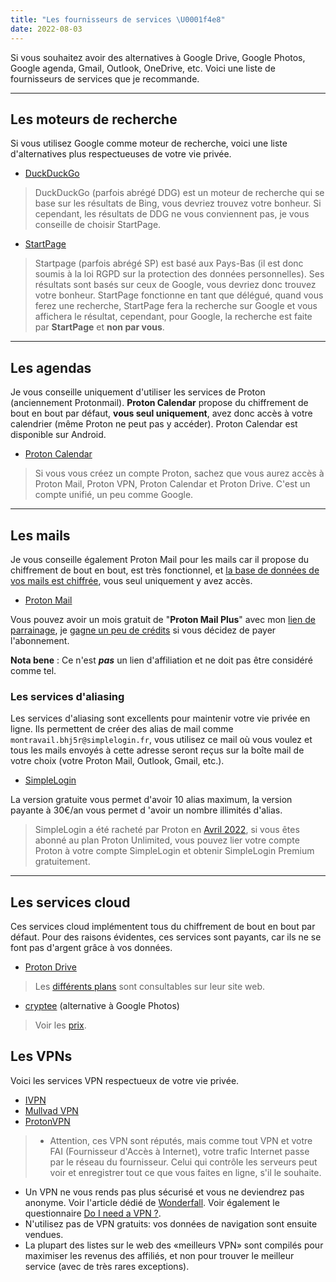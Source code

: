 ```yaml
---
title: "Les fournisseurs de services \U0001f4e8"
date: 2022-08-03
---
```


Si vous souhaitez avoir des alternatives à Google Drive, Google Photos, Google agenda, Gmail, Outlook, OneDrive, etc. Voici une liste de fournisseurs de services que je recommande.

---

## Les moteurs de recherche

Si vous utilisez Google comme moteur de recherche, voici une liste d'alternatives plus respectueuses de votre vie privée.

- [DuckDuckGo](https://duckduckgo.com/)

> DuckDuckGo (parfois abrégé DDG) est un moteur de recherche qui se base sur les résultats de Bing, vous devriez trouvez votre bonheur. Si cependant, les résultats de DDG ne vous conviennent pas, je vous conseille de choisir StartPage.

- [StartPage](https://www.startpage.com/fr/)

> Startpage (parfois abrégé SP) est basé aux Pays-Bas (il est donc soumis à la loi RGPD sur la protection des données personnelles). Ses résultats sont basés sur ceux de Google, vous devriez donc trouvez votre bonheur. StartPage fonctionne en tant que délégué, quand vous ferez une recherche, StartPage fera la recherche sur Google et vous affichera le résultat, cependant, pour Google, la recherche est faite par **StartPage** et **non par vous**.

---

## Les agendas

Je vous conseille uniquement d'utiliser les services de Proton (anciennement Protonmail). **Proton Calendar** propose du chiffrement de bout en bout par défaut, **vous seul uniquement**, avez donc accès à votre calendrier (même Proton ne peut pas y accéder). Proton Calendar est disponible sur Android. 

- [Proton Calendar](https://proton.me/fr/calendar)

> Si vous vous créez un compte Proton, sachez que vous aurez accès à Proton Mail, Proton VPN, Proton Calendar et Proton Drive. C'est un compte unifié, un peu comme Google.

---

## Les mails

Je vous conseille également Proton Mail pour les mails car il propose du chiffrement de bout en bout, est très fonctionnel, et [la base de données de vos mails est chiffrée](https://proton.me/fr/blog/zero-access-encryption), vous seul uniquement y avez accès.

- [Proton Mail](https://proton.me/fr/mail)

Vous pouvez avoir un mois gratuit de "**Proton Mail Plus**" avec mon [lien de parrainage](https://pr.tn/ref/70YSNN4NQDYG), je [gagne un peu de crédits](https://proton.me/support/referral-program) si vous décidez de payer l'abonnement.

**Nota bene** : Ce n'est ***pas*** un lien d'affiliation et ne doit pas être considéré comme tel.

### Les services d'aliasing

Les services d'aliasing sont excellents pour maintenir votre vie privée en ligne. Ils permettent de créer des alias de mail comme `montravail.bhj5r@simplelogin.fr`, vous utilisez ce mail où vous voulez et tous les mails envoyés à cette adresse seront reçus sur la boîte mail de votre choix (votre Proton Mail, Outlook, Gmail, etc.).

- [SimpleLogin](https://simplelogin.io/fr/)

La version gratuite vous permet d'avoir 10 alias maximum, la version payante à 30€/an vous permet d 'avoir un nombre illimités d'alias.

> SimpleLogin a été racheté par Proton en [Avril 2022](https://simplelogin.io/blog/simplelogin-join-proton/), si vous êtes abonné au plan Proton Unlimited, vous pouvez lier votre compte Proton à votre compte SimpleLogin et obtenir SimpleLogin Premium gratuitement.

---

## Les services cloud

Ces services cloud implémentent tous du chiffrement de bout en bout par défaut. Pour des raisons évidentes, ces services sont payants, car ils ne se font pas d'argent grâce à vos données.

- [Proton Drive](https://proton.me/fr/drive)

> Les [différents plans](https://proton.me/fr/pricing) sont consultables sur leur site web.

- [cryptee](https://crypt.ee/) (alternative à Google Photos)

> Voir les [prix](https://crypt.ee/#pricing).

## Les VPNs

Voici les services VPN respectueux de votre vie privée.

- [IVPN](https://www.ivpn.net/)
- [Mullvad VPN](https://mullvad.net/)
- [ProtonVPN](https://protonvpn.com/fr/)

> - Attention, ces VPN sont réputés, mais comme tout VPN et votre FAI (Fournisseur d'Accès à Internet), votre trafic Internet passe par le réseau du fournisseur. Celui qui contrôle les serveurs peut voir et enregistrer tout ce que vous faites en ligne, s'il le souhaite.
- Un VPN ne vous rends pas plus sécurisé et vous ne deviendrez pas anonyme. Voir l'article dédié de [Wonderfall](https://wonderfall.space/vpn-mesusage/). Voir également le questionnaire [Do I need a VPN ?](https://www.doineedavpn.com/).
- N'utilisez pas de VPN gratuits: vos données de navigation sont ensuite vendues.
- La plupart des listes sur le web des «meilleurs VPN» sont compilés pour maximiser les revenus des affiliés, et non pour trouver le meilleur service (avec de très rares exceptions).
